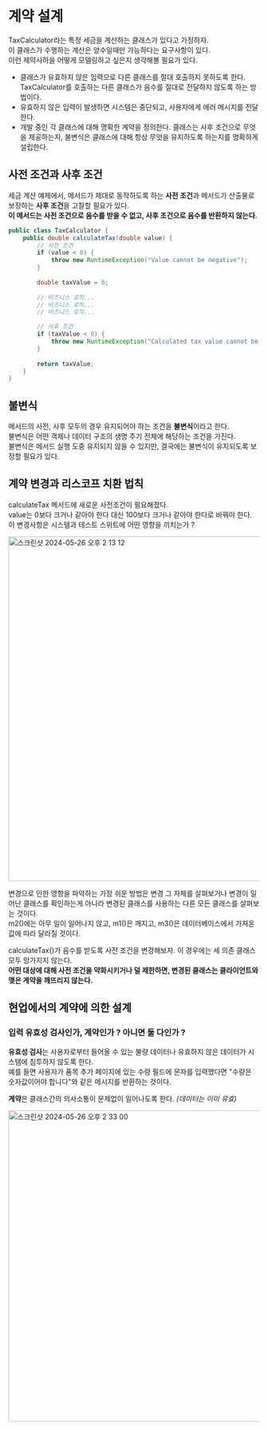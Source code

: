# 계약 설계

TaxCalculator라는 특정 세금을 계산하는 클래스가 있다고 가정하자. <br>
이 클래스가 수행하는 계산은 양수일때만 가능하다는 요구사항이 있다. <br>
이런 제약사하을 어떻게 모델링하고 싶은지 생각해볼 필요가 있다.

- 클래스가 유효하지 않은 입력으로 다른 클래스를 절대 호출하지 못하도록 한다. TaxCalculator를 호출하는 다른 클래스가 음수를 절대로 전달하지 않도록 하는 방법이다.
- 유효하지 않은 입력이 발생하면 시스템은 중단되고, 사용자에게 에러 메시지를 전달한다.
- 개발 중인 각 클래스에 대해 명확한 계약을 정의한다. 클래스는 사후 조건으로 무엇을 제공하는지, 불변식은 클래스에 대해 항상 무엇을 유지하도록 하는지를 명확하게 설립한다.

## 사전 조건과 사후 조건

세금 계산 예제에서, 메서드가 제대로 동작하도록 하는 **사전 조건**과 메서드가 산출물로 보장하는 **사후 조건**을 고찰할 필요가 있다. <br>
**이 메서드는 사전 조건으로 음수를 받을 수 없고, 사후 조건으로 음수를 반환하지 않는다.**

```java
public class TaxCalculator {
    public double calculateTax(double value) {
        // 사전 조건
        if (value < 0) { 
            throw new RuntimeException("Value cannot be negative");
        }
        
        double taxValue = 0;
        
        // 비즈니스 로직...
        // 비즈니스 로직...
        // 비즈니스 로직...

        // 사후 조건
        if (taxValue < 0) {
            throw new RuntimeException("Calculated tax value cannot be negative");
        }
        
        return taxValue;
    }
}
```


## 불변식

메서드의 사전, 사후 모두의 경우 유지되어야 하는 조건을 **불변식**이라고 한다. <br>
불변식은 어떤 객체나 데이터 구조의 생명 주기 전체에 해당하는 조건을 가진다. <br>
불변식은 메서드 실행 도중 유지되지 않을 수 있지만, 결국에는 불변식이 유지되도록 보장할 필요가 있다.

## 계약 변경과 리스코프 치환 법칙

calculateTax 메서드에 새로운 사전조건이 필요해졌다. <br>
value는 0보다 크거나 같아야 한다 대신 100보다 크거나 같아야 한다로 바꿔야 한다. <br>
이 변경사항은 시스템과 테스트 스위트에 어떤 영향을 끼치는가 ?

<img width="690" alt="스크린샷 2024-05-26 오후 2 13 12" src="https://github.com/MoonKimTeam/Effective-Software-Testing/assets/87420630/06488a6d-ccfc-4f09-b607-267e0038b39a">

변경으로 인한 영향을 파악하는 가장 쉬운 방법은 변경 그 자체를 살펴보거나 변경이 일어난 클래스를 확인하는게 아니라 변경된 클래스를 사용하는 다른 모든 클래스를 살펴보는 것이다. <br>
m2()에는 아무 일이 일어나지 않고, m1()은 깨지고, m3()은 데이터베이스에서 가져온 값에 따라 달라질 것이다.

calculateTax()가 음수를 받도록 사전 조건을 변경해보자. 이 경우에는 세 의존 클래스 모두 망가지지 않는다. <br>
**어떤 대상에 대해 사전 조건을 약화시키거나 덜 제한하면, 변경된 클래스는 클라이언트와 맺은 계약을 깨뜨리지 않는다.**

## 현업에서의 계약에 의한 설계

### 입력 유효성 검사인가, 계약인가 ? 아니면 둘 다인가 ?

**유효성 검사**는 사용자로부터 들어올 수 있는 불량 데이터나 유효하지 않은 데이터가 시스템에 침투하지 않도록 한다. <br>
예를 들면 사용자가 품목 추가 페이지에 있는 수량 필드에 문자를 입력했다면 "수량은 숫자값이어야 합니다"와 같은 메시지를 반환하는 것이다.

**계약**은 클래스간의 의사소통이 문제없이 일어나도록 한다. *(데이터는 이미 유효)*

<img width="623" alt="스크린샷 2024-05-26 오후 2 33 00" src="https://github.com/MoonKimTeam/Effective-Software-Testing/assets/87420630/dff9e91d-a72d-48e9-99f7-1e8bf4c73a08">




















